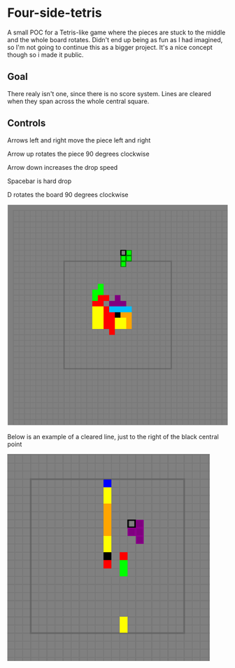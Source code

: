 # Four-side-tetris
A small POC for a Tetris-like game where the pieces are stuck to the middle and the whole board rotates. Didn't end up being as fun as I had imagined, so I'm not going to continue this as a bigger project. It's a nice concept though so i made it public.

## Goal
There realy isn't one, since there is no score system. Lines are cleared when they span across the whole central square. 

## Controls
Arrows left and right move the piece left and right

Arrow up rotates the piece 90 degrees clockwise

Arrow down increases the drop speed

Spacebar is hard drop


D rotates the board 90 degrees clockwise

![](https://github.com/Ka-Q/four-side-tetris/blob/main/documentation/4-side-tetris%20.png?raw=true)

Below is an example of a cleared line, just to the right of the black central point

![](https://github.com/Ka-Q/four-side-tetris/blob/main/documentation/4-side-tetris-clear.png?raw=true)
